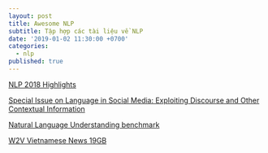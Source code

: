 ```yaml
---
layout: post
title: Awesome NLP
subtitle: Tập hợp các tài liệu về NLP
date: '2019-01-02 11:30:00 +0700'
categories:
  - nlp
published: true
---
```


[NLP 2018 Highlights](https://github.com/omarsar/nlp_highlights/blob/master/NLP_2018_Highlights.pdf?fbclid=IwAR0zhkTbOFQh5mDcoa5mfrSH5Iu4mTQHwGJSAGvcmlpPdAl5hgQEdQAu4cc)

[Special Issue on Language in Social Media: Exploiting Discourse and Other Contextual Information](https://aclanthology.info/papers/J18-4006/j18-4006)

[Natural Language Understanding benchmark](https://github.com/snipsco/nlu-benchmark)

[W2V Vietnamese News 19GB](https://drive.google.com/open?id=1ovLbpvzSGrS4NDxZu8Ftdgc73uHzNQJf&fbclid=IwAR3RO_zmHgfW4NEIE9lX4fVIrMMNQvjlUntfKoH6tanVinsUTzAFSOwN_zc)